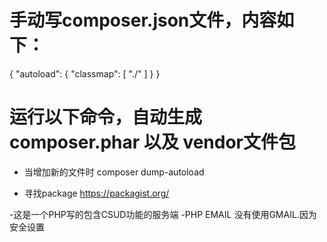 # 手动写composer.json文件，内容如下：
 {
    "autoload": {
        "classmap": [
            "./"
        ]
    }
}


# 运行以下命令，自动生成composer.phar 以及 vendor文件包

- 当增加新的文件时
composer dump-autoload


- 寻找package
https://packagist.org/ 

-这是一个PHP写的包含CSUD功能的服务端
-PHP EMAIL 没有使用GMAIL.因为安全设置
